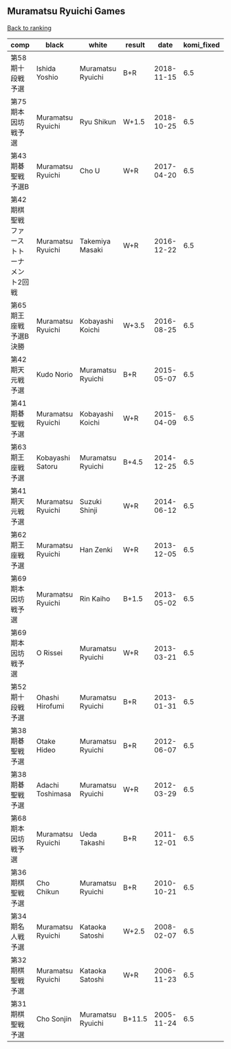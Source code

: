 ## Muramatsu Ryuichi Games

[Back to ranking](index.md)




| **comp** | **black** | **white** | **result** | **date** | **komi_fixed** | **kifu** | 
| --- | --- | --- | --- | --- | --- | --- |
| 第58期十段戦予選 | Ishida Yoshio | Muramatsu Ryuichi | B+R | 2018-11-15 | 6.5 | [Kifu](https://kifudepot.net/kifucontents.php?id=xiE2Ec%2BLYoKoGPqpIRaCag%3D%3D) | 
| 第75期本因坊戦予選 | Muramatsu Ryuichi | Ryu Shikun | W+1.5 | 2018-10-25 | 6.5 | [Kifu](https://kifudepot.net/kifucontents.php?id=KwbwYpkP3nyTN9oM8zlILA%3D%3D) | 
| 第43期碁聖戦　予選B | Muramatsu Ryuichi | Cho U | W+R | 2017-04-20 | 6.5 | [Kifu](https://kifudepot.net/kifucontents.php?id=mg%2FsyzUk%2Bfb%2F9bwAfKvhxg%3D%3D) | 
| 第42期棋聖戦　ファーストトーナメント2回戦 | Muramatsu Ryuichi | Takemiya Masaki | W+R | 2016-12-22 | 6.5 | [Kifu](https://kifudepot.net/kifucontents.php?id=679piJnHRsRe0w736occww%3D%3D) | 
| 第65期王座戦　予選B決勝 | Muramatsu Ryuichi | Kobayashi Koichi | W+3.5 | 2016-08-25 | 6.5 | [Kifu](https://kifudepot.net/kifucontents.php?id=vsnmvu8U19psU4%2FyrTv%2FRQ%3D%3D) | 
| 第42期天元戦予選 | Kudo Norio | Muramatsu Ryuichi | B+R | 2015-05-07 | 6.5 | [Kifu](https://kifudepot.net/kifucontents.php?id=EJTXfdL9%2B1ie0PGtKHdWAA%3D%3D) | 
| 第41期碁聖戦予選 | Muramatsu Ryuichi | Kobayashi Koichi | W+R | 2015-04-09 | 6.5 | [Kifu](https://kifudepot.net/kifucontents.php?id=T78Vq06m1mIqTp7bY7%2Br1A%3D%3D) | 
| 第63期王座戦予選 | Kobayashi Satoru | Muramatsu Ryuichi | B+4.5 | 2014-12-25 | 6.5 | [Kifu](https://kifudepot.net/kifucontents.php?id=EP0Nb5qoiNqJvM%2F2xgwpFg%3D%3D) | 
| 第41期天元戦予選 | Muramatsu Ryuichi | Suzuki Shinji | W+R | 2014-06-12 | 6.5 | [Kifu](https://kifudepot.net/kifucontents.php?id=JbNder9qOUDCU5lEzreB9w%3D%3D) | 
| 第62期王座戦予選 | Muramatsu Ryuichi | Han Zenki | W+R | 2013-12-05 | 6.5 | [Kifu](https://kifudepot.net/kifucontents.php?id=kHq9zU%2BAMRWLe2oY7nCzYQ%3D%3D) | 
| 第69期本因坊戦予選 | Muramatsu Ryuichi | Rin Kaiho | B+1.5 | 2013-05-02 | 6.5 | [Kifu](https://kifudepot.net/kifucontents.php?id=HPiu2cEdD9qzIT8WZtv8uA%3D%3D) | 
| 第69期本因坊戦予選 | O Rissei | Muramatsu Ryuichi | W+R | 2013-03-21 | 6.5 | [Kifu](https://kifudepot.net/kifucontents.php?id=MMu800qYYumb%2FmYJuy6ajA%3D%3D) | 
| 第52期十段戦予選 | Ohashi Hirofumi | Muramatsu Ryuichi | B+R | 2013-01-31 | 6.5 | [Kifu](https://kifudepot.net/kifucontents.php?id=j8DWPAMtcHyCPIXdp4i%2Bxw%3D%3D) | 
| 第38期碁聖戦予選 | Otake Hideo | Muramatsu Ryuichi | B+R | 2012-06-07 | 6.5 | [Kifu](https://kifudepot.net/kifucontents.php?id=Qq3ztWTDvZ86wBQ37GZ0oA%3D%3D) | 
| 第38期碁聖戦予選 | Adachi Toshimasa | Muramatsu Ryuichi | W+R | 2012-03-29 | 6.5 | [Kifu](https://kifudepot.net/kifucontents.php?id=pu4duclJGsRr75FPhg2D2Q%3D%3D) | 
| 第68期本因坊戦予選 | Muramatsu Ryuichi | Ueda Takashi | B+R | 2011-12-01 | 6.5 | [Kifu](https://kifudepot.net/kifucontents.php?id=%2FFXZ9ONFdWJsXZ3q76w51g%3D%3D) | 
| 第36期棋聖戦予選 | Cho Chikun | Muramatsu Ryuichi | B+R | 2010-10-21 | 6.5 | [Kifu](https://kifudepot.net/kifucontents.php?id=W3NZ4etgmfyonARvXNFgoA%3D%3D) | 
| 第34期名人戦予選 | Muramatsu Ryuichi | Kataoka Satoshi | W+2.5 | 2008-02-07 | 6.5 | [Kifu](https://kifudepot.net/kifucontents.php?id=bNy0XEyNrHu0xdn4rmAUrQ%3D%3D) | 
| 第32期棋聖戦予選 | Muramatsu Ryuichi | Kataoka Satoshi | W+R | 2006-11-23 | 6.5 | [Kifu](https://kifudepot.net/kifucontents.php?id=F5UtpgUcuA2xN%2B9R1MCLWA%3D%3D) | 
| 第31期棋聖戦予選 | Cho Sonjin | Muramatsu Ryuichi | B+11.5 | 2005-11-24 | 6.5 | [Kifu](https://kifudepot.net/kifucontents.php?id=ji22CoQqzu1hno9g0sAOPQ%3D%3D) |




